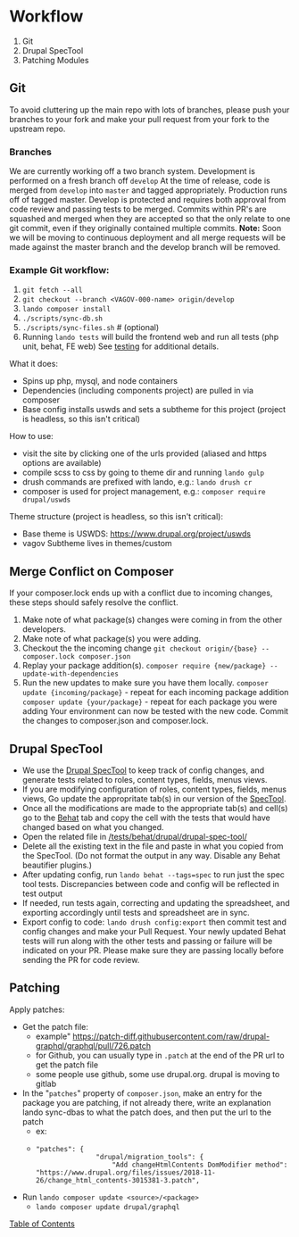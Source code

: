# Workflow
1. Git
1. Drupal SpecTool
1. Patching Modules

## Git
To avoid cluttering up the main repo with lots of branches, please push your branches to your fork and make your pull request from your fork to the upstream repo.

### Branches
 We are currently working off a two branch system.  Development is performed on a fresh branch off `develop`  At the time of release, code is merged from `develop` into `master` and tagged appropriately.  Production runs off of tagged master.
Develop is protected and requires both approval from code review and passing tests to be merged.  Commits within PR's are squashed and merged when they are accepted so that the only relate to one git commit, even if they originally contained multiple commits.
**Note:** Soon we will be moving to continuous deployment and all merge requests will be made against the master branch and the develop branch will be removed.

### Example Git workflow:

1. `git fetch --all`
1. `git checkout --branch <VAGOV-000-name> origin/develop`
1. `lando composer install`
1. `./scripts/sync-db.sh`
1. `./scripts/sync-files.sh` # (optional)
1. Running `lando tests` will build the frontend web and run all tests (php unit, behat, FE web) See [testing](testing.md) for additional details.

What it does:
* Spins up php, mysql, and node containers
* Dependencies (including components project) are pulled in via composer
* Base config installs uswds and sets a subtheme for this project (project is headless, so this isn't critical)

How to use:
* visit the site by clicking one of the urls provided (aliased and https options are available)
* compile scss to css by going to theme dir and running `lando gulp`
* drush commands are prefixed with lando, e.g.: `lando drush cr`
* composer is used for project management, e.g.: `composer require drupal/uswds`

Theme structure (project is headless, so this isn't critical):
* Base theme is USWDS: https://www.drupal.org/project/uswds
* vagov Subtheme lives in themes/custom

## Merge Conflict on Composer
If your composer.lock ends up with a conflict due to incoming changes, these steps should safely resolve the conflict.
  1.  Make note of what package(s) changes were coming in from the other developers.
  1.  Make note of what package(s) you were adding.
  1.  Checkout the the incoming change
  `git checkout origin/{base} -- composer.lock composer.json`
  1.  Replay your package addition(s).
  `composer require {new/package} --update-with-dependencies`
  1.  Run the new updates to make sure you have them locally.
  `composer update {incoming/package}`  - repeat for each incoming package addition
  `composer update {your/package}`  - repeat for each package you were adding
  Your environment can now be tested with the new code.
  Commit the changes to composer.json and composer.lock.



## Drupal SpecTool

* We use the [Drupal SpecTool](https://github.com/acquia/drupal-spec-tool) to keep track of config changes, and generate tests related to roles, content types, fields, menus views.
* If you are modifying configuration of roles, content types, fields, menus views, Go update the appropritate tab(s) in our version of the [SpecTool](https://docs.google.com/spreadsheets/d/1vL8rqLqcEVfESnJJK_GWQ7nf3BPe4SSevYYblisBTOI/edit?usp=sharing).
* Once all the modifications are made to the appropriate tab(s) and cell(s) go to the [Behat](https://docs.google.com/spreadsheets/d/1vL8rqLqcEVfESnJJK_GWQ7nf3BPe4SSevYYblisBTOI/edit#gid=624373408) tab and copy the cell with the tests that would have changed based on what you changed.
* Open the related file in [/tests/behat/drupal/drupal-spec-tool/](../tests/behat/drupal/drupal-spec-too/)
* Delete all the existing text in the file and paste in what you copied from the SpecTool.  (Do not format the output in any way. Disable any Behat beautifier plugins.)
* After updating config, run `lando behat --tags=spec` to run just the spec tool tests. Discrepancies between code and config will be reflected in test output
* If needed, run tests again, correcting and updating the spreadsheet, and exporting accordingly until tests and spreadsheet are in sync.
* Export config to code: `lando drush config:export` then commit test and config changes and make your Pull Request.   Your newly updated Behat tests will run along with the other tests and passing or failure will be indicated on your PR.   Please make sure they are passing locally before sending the PR for code review.


## Patching

Apply patches:
* Get the patch file:
  * example" https://patch-diff.githubusercontent.com/raw/drupal-graphql/graphql/pull/726.patch
  * for Github, you can usually type in `.patch` at the end of the PR url to get the patch file
  * some people use github, some use drupal.org. drupal is moving to gitlab
* In the "`patches`" property of `composer.json`, make an entry for the package you are patching, if not already there, write an explanation lando sync-dbas to what the patch does, and then put the url to the patch
  * ex:
  * ```
    "patches": {
                   "drupal/migration_tools": {
                       "Add changeHtmlContents DomModifier method": "https://www.drupal.org/files/issues/2018-11-26/change_html_contents-3015381-3.patch",
    ```
* Run `lando composer update <source>/<package>`
  * `lando composer update drupal/graphql`


[Table of Contents](../README.md)
